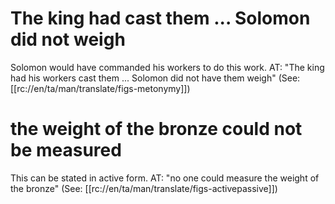 # The king had cast them ... Solomon did not weigh

Solomon would have commanded his workers to do this work. AT: "The king had his workers cast them ... Solomon did not have them weigh" (See: [[rc://en/ta/man/translate/figs-metonymy]])

# the weight of the bronze could not be measured

This can be stated in active form. AT: "no one could measure the weight of the bronze" (See: [[rc://en/ta/man/translate/figs-activepassive]])

